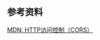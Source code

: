## 参考资料
[MDN: HTTP访问控制（CORS）](https://developer.mozilla.org/zh-CN/docs/Web/HTTP/Access_control_CORS)
